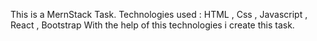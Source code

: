 This is a MernStack Task.
Technologies used : HTML , Css , Javascript , React , Bootstrap
With the help of this technologies i create this task.
